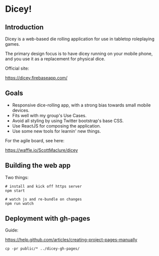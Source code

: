 # Dicey!

## Introduction

Dicey is a web-based die rolling application for use in tabletop roleplaying games.

The primary design focus is to have dicey running on your mobile phone, and you use it as a replacement for physical dice.

Official site:

https://dicey.firebaseapp.com/

## Goals

* Responsive dice-rolling app, with a strong bias towards small mobile devices.
* Fits well with my group's Use Cases.
* Avoid all styling by using Twitter bootstrap's base CSS.
* Use ReactJS for composing the application.
* Use some new tools for learnin' new things.

For the agile board, see here:

https://waffle.io/ScottMaclure/dicey

## Building the web app

Two things:

```
# install and kick off https server
npm start

# watch js and re-bundle on changes
npm run watch
```

## Deployment with gh-pages

Guide:

https://help.github.com/articles/creating-project-pages-manually

```
cp -pr public/* ../dicey-gh-pages/
```